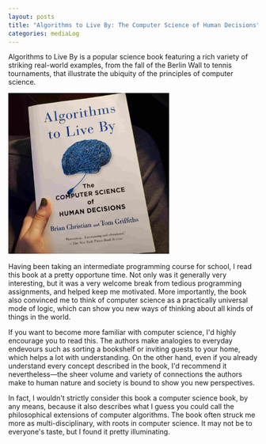 ```yaml
---
layout: posts
title: "Algorithms to Live By: The Computer Science of Human Decisions"
categories: mediaLog
---
```

Algorithms to Live By is a popular science book featuring a rich variety of striking real-world examples, from the fall of the Berlin Wall to tennis tournaments, that illustrate the ubiquity of the principles of computer science. 

<img src="/images/for-posts/algos_to_live_by.jpg" width="325px">

Having been taking an intermediate programming course for school, I read this book at a pretty opportune time. Not only was it generally very interesting, but it was a very welcome break from tedious programming assignments, and helped keep me motivated. More importantly, the book also convinced me to think of computer science as a practically universal mode of logic, which can show you new ways of thinking about all kinds of things in the world.

If you want to become more familiar with computer science, I'd highly encourage you to read this. The authors make analogies to everyday endevours such as sorting a bookshelf or inviting guests to your home, which helps a lot with understanding. On the other hand, even if you already understand every concept described in the book, I'd recommend it nevertheless—the sheer volume and variety of connections the authors make to human nature and society is bound to show you new perspectives.

In fact, I wouldn't strictly consider this book a computer science book, by any means, because it also describes what I guess you could call the philosophical extensions of computer algorithms. The book often struck me more as multi-disciplinary, with roots in computer science. It may not be to everyone's taste, but I found it pretty illuminating.